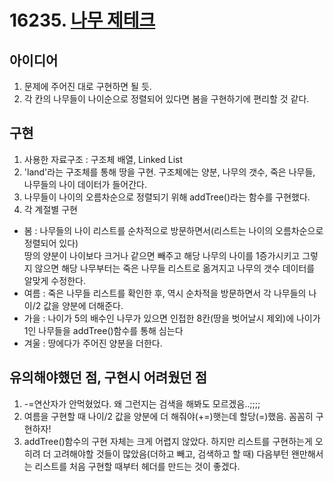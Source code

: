 # 16235. [나무 제테크](https://www.acmicpc.net/problem/16235)  

## 아이디어  
1. 문제에 주어진 대로 구현하면 될 듯.  
2. 각 칸의 나무들이 나이순으로 정렬되어 있다면 봄을 구현하기에 편리할 것 같다.
  
## 구현  
1. 사용한 자료구조 : 구조체 배열, Linked List  
2. 'land'라는 구조체를 통해 땅을 구현. 구조체에는 양분, 나무의 갯수, 죽은 나무들, 나무들의 나이 데이터가 들어간다.  
3. 나무들이 나이의 오름차순으로 정렬되기 위해 addTree()라는 함수를 구현했다.  
4. 각 계절별 구현  
  - 봄 : 나무들의 나이 리스트를 순차적으로 방문하면서(리스트는 나이의 오름차순으로 정렬되어 있다)  
  땅의 양분이 나이보다 크거나 같으면 빼주고 해당 나무의 나이를 1증가시키고 
  그렇지 않으면 해당 나무부터는 죽은 나무들 리스트로 옮겨지고 나무의 갯수 데이터를 알맞게 수정한다.  
  - 여름 : 죽은 나무들 리스트를 확인한 후, 역시 순차적을 방문하면서 각 나무들의 나이/2 값을 양분에 더해준다.  
  - 가을 : 나이가 5의 배수인 나무가 있으면 인접한 8칸(땅을 벗어날시 제외)에 나이가 1인 나무들을 addTree()함수를 통해 심는다  
  - 겨울 : 땅에다가 주어진 양분을 더한다.  
  
## 유의해야했던 점, 구현시 어려웠던 점  
1. -=연산자가 안먹혔었다. 왜 그런지는 검색을 해봐도 모르겠음..;;;;  
2. 여름을 구현할 때 나이/2 값을 양분에 더 해줘야(+=)햇는데 할당(=)했음. 꼼꼼히 구현하자!  
3. addTree()함수의 구현 자체는 크게 어렵지 않았다. 하지만 리스트를 구현하는게 오히려 더 고려해야할 것들이 많았음(더하고 빼고, 검색하고 할 때)
다음부턴 왠만해서는 리스트를 처음 구현할 때부터 헤더를 만드는 것이 좋겠다.
      
